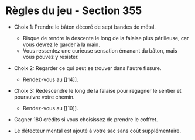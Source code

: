 # Règles du jeu - Section 355

- Choix 1: Prendre le bâton décoré de sept bandes de métal.
  - Risque de rendre la descente le long de la falaise plus périlleuse, car vous devrez le garder à la main.
  - Vous ressentez une curieuse sensation émanant du bâton, mais vous pouvez y résister.

- Choix 2: Regarder ce qui peut se trouver dans l'autre fissure.
  - Rendez-vous au [[14]].

- Choix 3: Redescendre le long de la falaise pour regagner le sentier et poursuivre votre chemin.
  - Rendez-vous au [[10]].

- Gagner 180 crédits si vous choisissez de prendre le coffret. 
- Le détecteur mental est ajouté à votre sac sans coût supplémentaire.